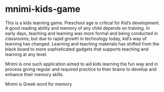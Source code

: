 # mnimi-kids-game
This is a kids learning game.
Preschool age is critical for Kid’s development. A good reading ability and memory of any child depends on training.
In early days, teaching and learning was more formal and being conducted in classrooms; but due to rapid growth in technology today,
kid’s way of learning has changed. Learning and teaching materials has shifted from the black board to 
more sophisticated gadgets that supports teaching and learning at any level.  
 
Mnimi is one such application aimed to aid kids learning the fun way and in process giving regular and
required practice to their brains to develop and enhance their memory skills. 

  Mnimi is Greek word for memory 
 
